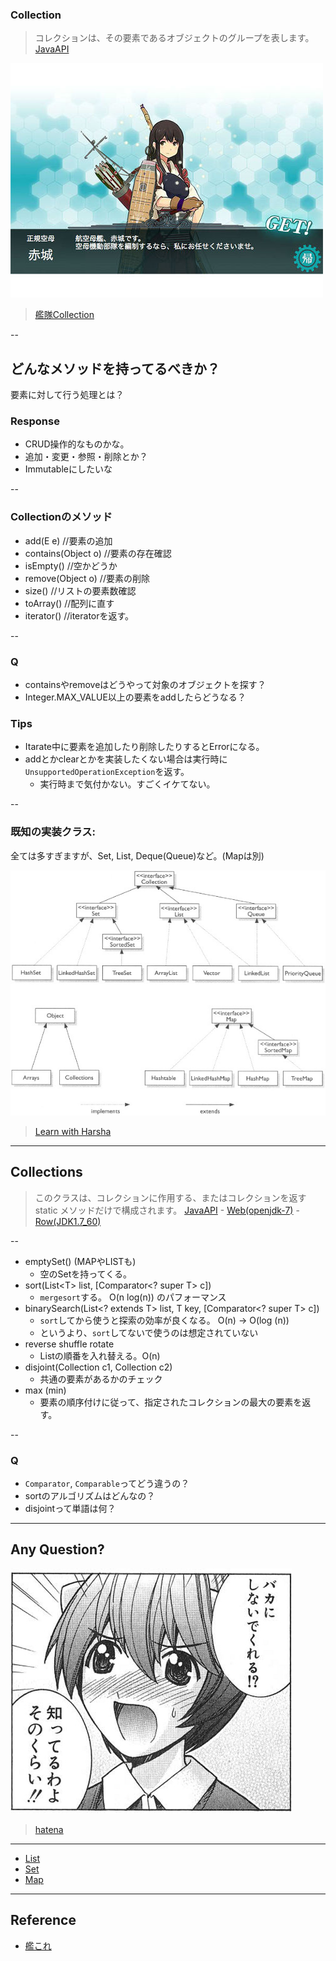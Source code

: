 ### Collection

> コレクションは、その要素であるオブジェクトのグループを表します。
[JavaAPI](http://docs.oracle.com/javase/jp/7/api/java/util/Collection.html)

![alt](./kankore.jpg)

> [艦隊Collection](http://www.dmm.com/netgame_s/kancolle/gallery/)

--

## どんなメソッドを持ってるべきか？

要素に対して行う処理とは？

### Response

* CRUD操作的なものかな。
* 追加・変更・参照・削除とか？
* Immutableにしたいな


--

### Collectionのメソッド

* add(E e) //要素の追加
* contains(Object o) //要素の存在確認
* isEmpty() //空かどうか
* remove(Object o) //要素の削除
* size() //リストの要素数確認
* toArray() //配列に直す
* iterator() //iteratorを返す。

--

### Q

- containsやremoveはどうやって対象のオブジェクトを探す？
- Integer.MAX_VALUE以上の要素をaddしたらどうなる？

### Tips

- Itarate中に要素を追加したり削除したりするとErrorになる。
- addとかclearとかを実装したくない場合は実行時に`UnsupportedOperationException`を返す。
	* 実行時まで気付かない。すごくイケてない。

--

### 既知の実装クラス:

全ては多すぎますが、Set, List, Deque(Queue)など。(Mapは別)

![alt](./overview.jpg)

> [Learn with Harsha](http://learnwithharsha.com/day-5-collections-framework/)

---

## Collections

> このクラスは、コレクションに作用する、またはコレクションを返す static メソッドだけで構成されます。
[JavaAPI](http://docs.oracle.com/javase/jp/7/api/java/util/Collections.html) - [Web(openjdk-7)](http://www.docjar.com/html/api/java/util/Collections.java.html) - [Row(JDK1.7_60)](./Collections.java)

--

* emptySet() (MAPやLISTも)
	- 空のSetを持ってくる。
* sort(List&lt;T&gt; list, [Comparator<? super T> c])
	- `mergesort`する。 O(n log(n)) のパフォーマンス
* binarySearch(List<? extends T> list, T key, [Comparator<? super T> c])
	- `sort`してから使うと探索の効率が良くなる。 O(n) -> O(log (n))
	- というより、`sort`してないで使うのは想定されていない
* reverse shuffle rotate
	- Listの順番を入れ替える。O(n)
* disjoint(Collection<?> c1, Collection<?> c2)
	- 共通の要素があるかのチェック
* max (min)
	- 要素の順序付けに従って、指定されたコレクションの最大の要素を返す。

--

### Q

- `Comparator`, `Comparable`ってどう違うの？
- sortのアルゴリズムはどんなの？
- disjointって単語は何？

---

## Any Question?

![alt](./bakanisinaide.jpg)

> [hatena](http://f.hatena.ne.jp/pema/20140126003617)

---

- [List](list.html)
- [Set](set.html)
- [Map](map.html)

---

## Reference

- [艦これ](http://www.dmm.com/netgame_s/kancolle/)
